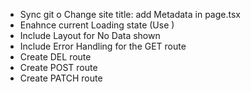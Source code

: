 - Sync git
o Change site title: add Metadata in page.tsx
- Enahnce current Loading state (Use <Suspense />)
- Include Layout for No Data shown
- Include Error Handling for the GET route
- Create DEL route
- Create POST route
- Create PATCH route